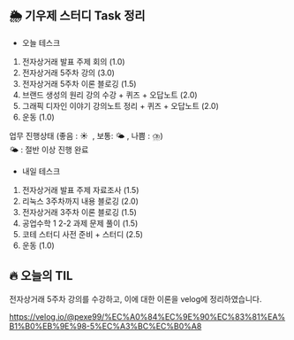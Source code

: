 ## 🌦️ 기우제 스터디 Task 정리

- 오늘 테스크

1. 전자상거래 발표 주제 회의 (1.0)
2. 전자상거래 5주차 강의 (3.0)
3. 전자상거래 5주차 이론 블로깅 (1.5)
4. 브랜드 생성의 원리 강의 수강 + 퀴즈 + 오답노트 (2.0)
5. 그래픽 디자인 이야기 강의노트 정리 + 퀴즈 + 오답노트 (2.0)
6. 운동 (1.0)

업무 진행상태 (좋음 : ☀  , 보통: 🌤 , 나쁨 : ⛈)   
🌤 : 절반 이상 진행 완료
 
- 내일 테스크

1. 전자상거래 발표 주제 자료조사 (1.5)
2. 리눅스 3주차까지 내용 블로깅 (2.0)
3. 전자상거래 3주차 이론 블로깅 (1.5)
4. 공업수학 1 2-2 과제 문제 풀이 (1.5)
5. 코테 스터디 사전 준비 + 스터디 (2.5)
6. 운동 (1.0)

## 🔥 오늘의 TIL

전자상거래 5주차 강의를 수강하고, 이에 대한 이론을 velog에 정리하였습니다.

https://velog.io/@pexe99/%EC%A0%84%EC%9E%90%EC%83%81%EA%B1%B0%EB%9E%98-5%EC%A3%BC%EC%B0%A8
